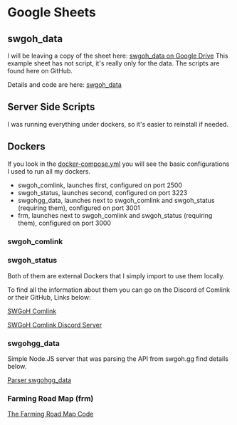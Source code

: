 # Google Sheets
## swgoh_data

I will be leaving a copy of the sheet here: [swgoh_data on Google Drive](https://docs.google.com/spreadsheets/d/1zHIjplw9ljgPoQL4Y06h3b9zR0GGqGHP5u88BXjnyNI/copy)
This example sheet has not script, it's really only for the data. The scripts are found here on GitHub.

Details and code are here: [swgoh_data](https://github.com/psytor/frm_v8/tree/main/google_sheets/swgoh-data)

## Server Side Scripts

I was running everything under dockers, so it's easier to reinstall if needed.

## Dockers

If you look in the [docker-compose.yml](https://github.com/psytor/frm_v8/tree/main/dockers/docker-compose.yml) you will see the basic configurations I used to run all my dockers.

 - swgoh_comlink, launches first, configured on port 2500
 - swgoh_status, launches second, configured on port 3223
 - swgohgg_data, launches next to swgoh_comlink and swgoh_status (requiring them), configured on port 3001
 - frm, launches next to swgoh_comlink and swgoh_status (requiring them), configured on port 3000

### swgoh_comlink
### swgoh_status

Both of them are external Dockers that I simply import to use them locally.

To find all the information about them you can go on the Discord of Comlink or their GitHub, Links below:

[SWGoH Comlink](https://github.com/swgoh-utils/swgoh-comlink)

[SWGoH Comlink Discord Server](https://discord.com/invite/zs3DwRrXQP)

### swgohgg_data

Simple Node.JS server that was parsing the API from swgoh.gg find details below.

[Parser swgohgg_data](https://github.com/psytor/frm_v8/tree/main/dockers/swgohgg_data)

### Farming Road Map (frm)

[The Farming Road Map Code](https://github.com/psytor/frm_v8/tree/main/dockers/frm)
